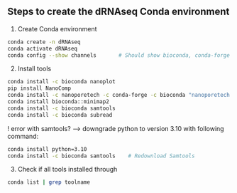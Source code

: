 ## Steps to create the dRNAseq Conda environment  
1. Create Conda environment
``` bash
conda create -n dRNAseq
conda activate dRNAseq
conda config --show channels       # Should show bioconda, conda-forge and defaults
```
2. Install tools
``` bash
conda install -c bioconda nanoplot                                                        # Quality control
pip install NanoComp                                                                      # Quality control
conda install -c nanoporetech -c conda-forge -c bioconda "nanoporetech::pychopper"        # Trimming
conda install bioconda::minimap2                                                          # Mapping
conda install -c bioconda samtools                                                        # Sorting and indexing
conda install -c bioconda subread                                                         # Counting
```  
! error with samtools? --> downgrade python to version 3.10 with following command:
```bash
conda install python=3.10
conda install -c bioconda samtools    # Redownload Samtools
```  
3. Check if all tools installed through
```bash
conda list | grep toolname
```
